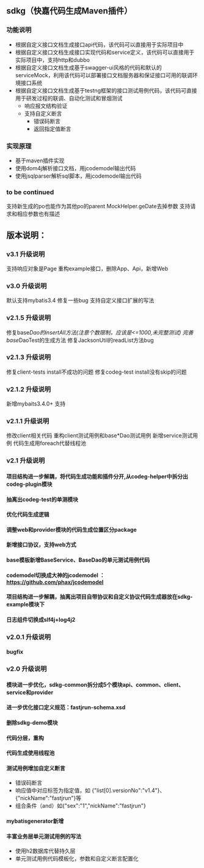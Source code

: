 ## sdkg（快嘉代码生成Maven插件）
### 功能说明
- 根据自定义接口文档生成接口api代码，该代码可以直接用于实际项目中
- 根据自定义接口文档生成接口实现代码和service定义，该代码可以直接用于实际项目中，支持http和dubbo
- 根据自定义接口文档生成基于swagger-ui风格的代码和默认的serviceMock，利用该代码可以部署接口文档服务器和保证接口可用的联调环境接口系统
- 根据自定义接口文档生成基于testng框架的接口测试用例代码，该代码可直接用于研发过程的联调、自动化测试和冒烟测试
    - 响应报文结构验证
    - 支持自定义断言
        - 错误码断言
        - 返回指定值断言

### 实现原理
- 基于maven插件实现
- 使用dom4j解析接口文档，用jcodemodel输出代码
- 使用jsqlparser解析sql脚本，用jcodemodel输出代码

### to be continued
支持新生成的po也能作为其他po的parent
MockHelper.geDate去掉参数
支持请求和相应参数也有描述


## 版本说明：
### v3.1 升级说明
支持响应对象是Page
重构example接口，删除App、Api，新增Web


### v3.0 升级说明
默认支持mybatis3.4
修复一些bug
支持自定义接口扩展的写法

### v2.1.5 升级说明
修复base*Dao的insertAll方法(注意个数限制，应该是<=1000,未完整测试)
完善base*DaoTest的生成方法
修复JacksonUtil的readList方法bug

### v2.1.3 升级说明
修复client-tests install不成功的问题
修复codeg-test install没有skip的问题

### v2.1.2 升级说明
新增mybaits3.4.0+ 支持

### v2.1.1 升级说明
修改client相关代码
重构client测试用例和base*Dao测试用例
新增service测试用例
代码生成用foreach代替线程池


### v2.1 升级说明
#### 项目结构进一步解耦，将代码生成功能和插件分开,从codeg-helper中拆分出codeg-plugin模块
#### 抽离出codeg-test的单测模块
#### 优化代码生成逻辑
#### 调整web和provider模块的代码生成位置区分package
#### 新增接口协议，支持web方式
#### base模板新增BaseService、BaseDao的单元测试用例代码
#### codemodel切换成大神的jcodemodel ：https://github.com/phax/jcodemodel
#### 项目结构进一步解耦，抽离出项目自带协议和自定义协议代码生成器放在sdkg-example模块下
#### 日志组件切换成slf4j+log4j2

### v2.0.1 升级说明
#### bugfix
### v2.0 升级说明
#### 模块进一步优化，sdkg-common拆分成5个模块api、common、client、service和provider
#### 进一步优化接口定义规范：fastjrun-schema.xsd
#### 删除sdkg-demo模块
#### 代码分层，重构
#### 代码生成使用线程池
#### 测试用例增加自定义断言
- 错误码断言
- 响应值中对应标签为指定值，如 {"list[0].versionNo":"v1.4"}、{"nickName":"fastjrun"}等
- 组合条件（and）如{"sex":"1","nickName":"fastjrun"}
#### mybatisgenerator新增
#### 丰富业务层单元测试用例的写法
- 使用h2数据库代替持久层
- 单元测试用例代码模板化，参数和自定义断言配置化

